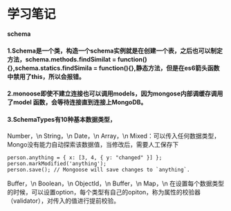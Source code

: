 # 学习笔记
**schema**
#### 1.Schema是一个类，构造一个schema实例就是在创建一个表，之后也可以制定方法，schema.methods.findSimilat = function(){},schema.statics.findSimila = function(){},静态方法，但是在es6箭头函数中禁用了this，所以会报错。
#### 2.monoose即使不建立连接也可以调用models，因为mongose内部调缓存调用了model 函数，会等待连接直到连接上MongoDB。
#### 3.SchemaTypes有10种基本数据类型，
Number，\n
String，\n
Date，\n
Array，\n
Mixed：可以传入任何数据类型，Mongo没有能力自动探索该数据值，当修改后，需要人工保存下

```
person.anything = { x: [3, 4, { y: "changed" }] };
person.markModified('anything');
person.save(); // Mongoose will save changes to `anything`.

```

Buffer，\n
Boolean，\n
ObjectId，\n
Buffer，\n
Map，\n
在设置每个数据类型的时候，可以设置option，每个类型有自己的opiton，称为属性的校验器（validator），对传入的值进行提前校验。


































